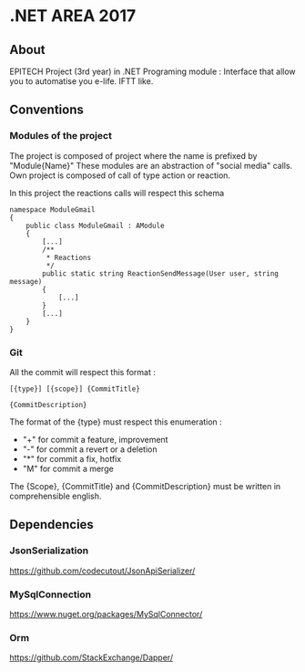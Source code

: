 # .NET AREA 2017
## About

EPITECH Project (3rd year) in .NET Programing module : Interface that allow you to automatise you e-life.
IFTT like.

## Conventions

### Modules of the project
The project is composed of project where the name is prefixed by "Module{Name}"
These modules are an abstraction of "social media" calls.
Own project is composed of call of type action or reaction.

In this project the reactions calls will respect this schema
```
namespace ModuleGmail
{
    public class ModuleGmail : AModule
    {
    	[...]
    	/**
         * Reactions
         */
        public static string ReactionSendMessage(User user, string message)
        {
        	[...]
        }
    	[...]
    }
}
```

### Git
All the commit will respect this format :
```
[{type}] [{scope}] {CommitTitle}

{CommitDescription}

```

The format of the {type} must respect this enumeration :
* "+" for commit a feature, improvement
* "-" for commit a revert or a deletion
* "*" for commit a fix, hotfix
* "M" for commit a merge

The {Scope}, {CommitTitle} and {CommitDescription} must be written in comprehensible english.

## Dependencies
### JsonSerialization
https://github.com/codecutout/JsonApiSerializer/
### MySqlConnection
https://www.nuget.org/packages/MySqlConnector/
### Orm
https://github.com/StackExchange/Dapper/
